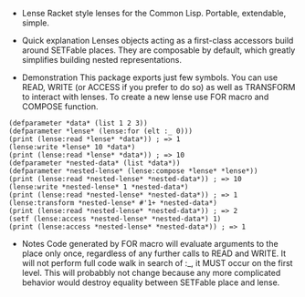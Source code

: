 * Lense
Racket style lenses for the Common Lisp. Portable, extendable, simple.

* Quick explanation
Lenses objects acting as a first-class accessors build around SETFable places. They are composable by default, which greatly simplifies building nested representations.

* Demonstration
This package exports just few symbols. You can use READ, WRITE (or ACCESS if you prefer to do so) as well as TRANSFORM to interact with lenses. To create a new lense use FOR macro and COMPOSE function.

```
(defparameter *data* (list 1 2 3))
(defparameter *lense* (lense:for (elt :_ 0)))
(print (lense:read *lense* *data*)) ; => 1
(lense:write *lense* 10 *data*)
(print (lense:read *lense* *data*)) ; => 10
(defparameter *nested-data* (list *data*))
(defparameter *nested-lense* (lense:compose *lense* *lense*))
(print (lense:read *nested-lense* *nested-data*)) ; => 10
(lense:write *nested-lense* 1 *nested-data*)
(print (lense:read *nested-lense* *nested-data*)) ; => 1
(lense:transform *nested-lense* #'1+ *nested-data*)
(print (lense:read *nested-lense* *nested-data*)) ; => 2
(setf (lense:access *nested-lense* *nested-data*) 1)
(print (lense:access *nested-lense* *nested-data*)) ; => 1
```

* Notes
Code generated by FOR macro will evaluate arguments to the place only once, regardless of any further calls to READ and WRITE. It will not perform full code walk in search of :_, it MUST occur on the first level. This will probabbly not change because any more complicated behavior would destroy equality between SETFable place and lense.
